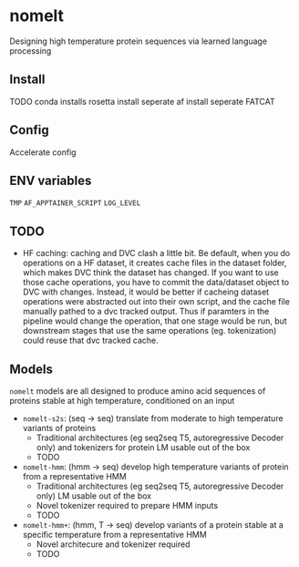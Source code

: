 # nomelt
Designing high temperature protein sequences via learned language processing

## Install

TODO
conda installs
rosetta install seperate
af install seperate
FATCAT

## Config

Accelerate config

## ENV variables
`TMP`
`AF_APPTAINER_SCRIPT`
`LOG_LEVEL`

## TODO

- HF caching: caching and DVC clash a little bit. Be default, when you do operations on a HF dataset, it creates cache files in the dataset folder, which makes DVC think the dataset has changed. If you want to use those cache operations, you have to commit the data/dataset object to DVC with changes. Instead, it would be better if cacheing dataset operations were abstracted out into their own script, and the cache file manually pathed to a dvc tracked output. Thus if paramters in the pipeline would change the operation, that one stage would be run, but downstream stages that use the same operations (eg. tokenization) could reuse that dvc tracked cache.

## Models
`nomelt` models are all designed to produce amino acid sequences of proteins stable at high temperature, conditioned on an input

- `nomelt-s2s`: (seq -> seq) translate from moderate to high temperature variants of proteins
  - Traditional architectures (eg seq2seq T5, autoregressive Decoder only) and tokenizers for protein LM usable out of the box
  - TODO
- `nomelt-hmm`: (hmm -> seq) develop high temperature variants of protein from a representative HMM
  - Traditional architectures (eg seq2seq T5, autoregressive Decoder only) LM usable out of the box
  - Novel tokenizer required to prepare HMM inputs
  - TODO
- `nomelt-hmm+`: (hmm, T -> seq) develop variants of a protein stable at a specific temperature from a representative HMM
  - Novel architecure and tokenizer required
  - TODO


